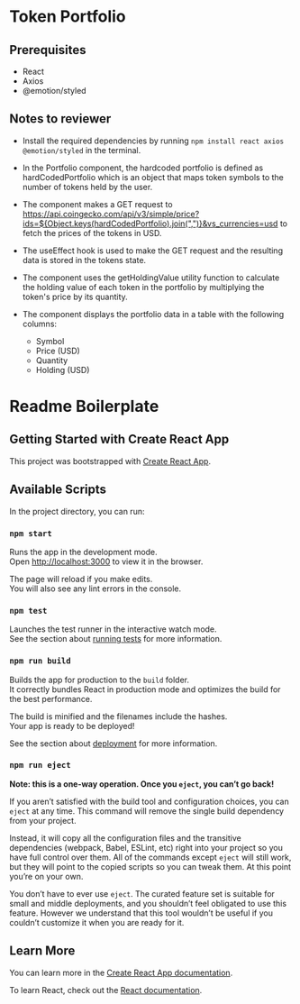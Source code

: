 # Token Portfolio

## Prerequisites
- React
- Axios
- @emotion/styled

## Notes to reviewer

- Install the required dependencies by running `npm install react axios @emotion/styled` in the terminal.

- In the Portfolio component, the hardcoded portfolio is defined as hardCodedPortfolio which is an object that maps token symbols to the number of tokens held by the user.

- The component makes a GET request to https://api.coingecko.com/api/v3/simple/price?ids=${Object.keys(hardCodedPortfolio).join(",")}&vs_currencies=usd to fetch the prices of the tokens in USD.

- The useEffect hook is used to make the GET request and the resulting data is stored in the tokens state.

- The component uses the getHoldingValue utility function to calculate the holding value of each token in the portfolio by multiplying the token's price by its quantity.

- The component displays the portfolio data in a table with the following columns:
    - Symbol
    - Price (USD)
    - Quantity
    - Holding (USD)

# Readme Boilerplate
## Getting Started with Create React App

This project was bootstrapped with [Create React App](https://github.com/facebook/create-react-app).

## Available Scripts

In the project directory, you can run:

### `npm start`

Runs the app in the development mode.\
Open [http://localhost:3000](http://localhost:3000) to view it in the browser.

The page will reload if you make edits.\
You will also see any lint errors in the console.

### `npm test`

Launches the test runner in the interactive watch mode.\
See the section about [running tests](https://facebook.github.io/create-react-app/docs/running-tests) for more information.

### `npm run build`

Builds the app for production to the `build` folder.\
It correctly bundles React in production mode and optimizes the build for the best performance.

The build is minified and the filenames include the hashes.\
Your app is ready to be deployed!

See the section about [deployment](https://facebook.github.io/create-react-app/docs/deployment) for more information.

### `npm run eject`

**Note: this is a one-way operation. Once you `eject`, you can’t go back!**

If you aren’t satisfied with the build tool and configuration choices, you can `eject` at any time. This command will remove the single build dependency from your project.

Instead, it will copy all the configuration files and the transitive dependencies (webpack, Babel, ESLint, etc) right into your project so you have full control over them. All of the commands except `eject` will still work, but they will point to the copied scripts so you can tweak them. At this point you’re on your own.

You don’t have to ever use `eject`. The curated feature set is suitable for small and middle deployments, and you shouldn’t feel obligated to use this feature. However we understand that this tool wouldn’t be useful if you couldn’t customize it when you are ready for it.

## Learn More

You can learn more in the [Create React App documentation](https://facebook.github.io/create-react-app/docs/getting-started).

To learn React, check out the [React documentation](https://reactjs.org/).
